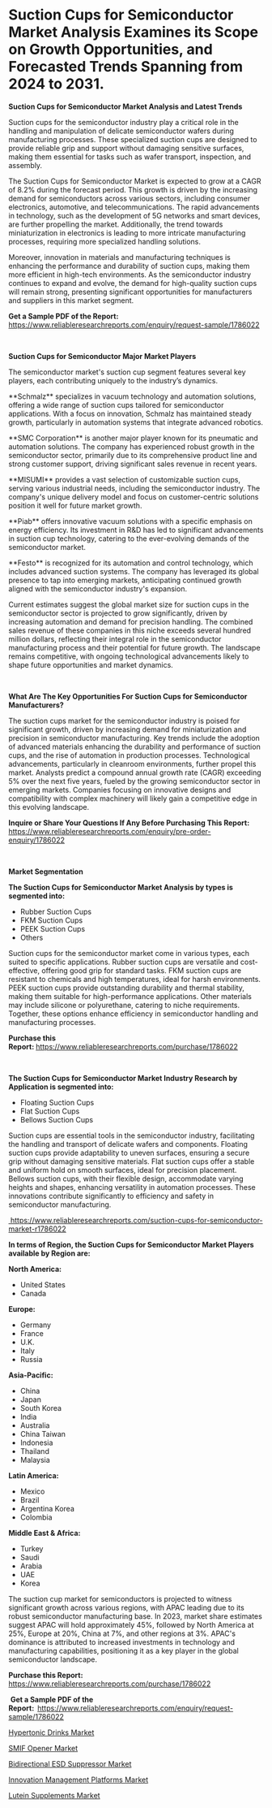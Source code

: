 <p><h1>Suction Cups for Semiconductor Market Analysis Examines its Scope on Growth Opportunities, and Forecasted Trends Spanning from 2024 to 2031.</h1></p><p><strong>Suction Cups for Semiconductor Market Analysis and Latest Trends</strong></p>
<p><p>Suction cups for the semiconductor industry play a critical role in the handling and manipulation of delicate semiconductor wafers during manufacturing processes. These specialized suction cups are designed to provide reliable grip and support without damaging sensitive surfaces, making them essential for tasks such as wafer transport, inspection, and assembly.</p><p>The Suction Cups for Semiconductor Market is expected to grow at a CAGR of 8.2% during the forecast period. This growth is driven by the increasing demand for semiconductors across various sectors, including consumer electronics, automotive, and telecommunications. The rapid advancements in technology, such as the development of 5G networks and smart devices, are further propelling the market. Additionally, the trend towards miniaturization in electronics is leading to more intricate manufacturing processes, requiring more specialized handling solutions.</p><p>Moreover, innovation in materials and manufacturing techniques is enhancing the performance and durability of suction cups, making them more efficient in high-tech environments. As the semiconductor industry continues to expand and evolve, the demand for high-quality suction cups will remain strong, presenting significant opportunities for manufacturers and suppliers in this market segment.</p></p>
<p><strong>Get a Sample PDF of the Report:&nbsp;</strong> <a href="https://www.reliableresearchreports.com/enquiry/request-sample/1786022?utm_campaign=121&utm_medium=2&utm_source=Github&utm_content=ia&utm_term=09102024&utm_id=suction-cups-for-semiconductor">https://www.reliableresearchreports.com/enquiry/request-sample/1786022</a></p>
<p>&nbsp;</p>
<p><strong>Suction Cups for Semiconductor Major Market Players</strong></p>
<p><p>The semiconductor market's suction cup segment features several key players, each contributing uniquely to the industry’s dynamics. </p><p>**Schmalz** specializes in vacuum technology and automation solutions, offering a wide range of suction cups tailored for semiconductor applications. With a focus on innovation, Schmalz has maintained steady growth, particularly in automation systems that integrate advanced robotics.</p><p>**SMC Corporation** is another major player known for its pneumatic and automation solutions. The company has experienced robust growth in the semiconductor sector, primarily due to its comprehensive product line and strong customer support, driving significant sales revenue in recent years.</p><p>**MISUMI** provides a vast selection of customizable suction cups, serving various industrial needs, including the semiconductor industry. The company's unique delivery model and focus on customer-centric solutions position it well for future market growth.</p><p>**Piab** offers innovative vacuum solutions with a specific emphasis on energy efficiency. Its investment in R&D has led to significant advancements in suction cup technology, catering to the ever-evolving demands of the semiconductor market.</p><p>**Festo** is recognized for its automation and control technology, which includes advanced suction systems. The company has leveraged its global presence to tap into emerging markets, anticipating continued growth aligned with the semiconductor industry's expansion.</p><p>Current estimates suggest the global market size for suction cups in the semiconductor sector is projected to grow significantly, driven by increasing automation and demand for precision handling. The combined sales revenue of these companies in this niche exceeds several hundred million dollars, reflecting their integral role in the semiconductor manufacturing process and their potential for future growth. The landscape remains competitive, with ongoing technological advancements likely to shape future opportunities and market dynamics.</p></p>
<p>&nbsp;</p>
<p><strong>What Are The Key Opportunities For Suction Cups for Semiconductor Manufacturers?</strong></p>
<p><p>The suction cups market for the semiconductor industry is poised for significant growth, driven by increasing demand for miniaturization and precision in semiconductor manufacturing. Key trends include the adoption of advanced materials enhancing the durability and performance of suction cups, and the rise of automation in production processes. Technological advancements, particularly in cleanroom environments, further propel this market. Analysts predict a compound annual growth rate (CAGR) exceeding 5% over the next five years, fueled by the growing semiconductor sector in emerging markets. Companies focusing on innovative designs and compatibility with complex machinery will likely gain a competitive edge in this evolving landscape.</p></p>
<p><strong>Inquire or Share Your Questions If Any Before Purchasing This Report:</strong> <a href="https://www.reliableresearchreports.com/enquiry/pre-order-enquiry/1786022?utm_campaign=121&utm_medium=2&utm_source=Github&utm_content=ia&utm_term=09102024&utm_id=suction-cups-for-semiconductor">https://www.reliableresearchreports.com/enquiry/pre-order-enquiry/1786022</a></p>
<p>&nbsp;</p>
<p><strong>Market Segmentation</strong></p>
<p><strong>The Suction Cups for Semiconductor Market Analysis by types is segmented into:</strong></p>
<p><ul><li>Rubber Suction Cups</li><li>FKM Suction Cups</li><li>PEEK Suction Cups</li><li>Others</li></ul></p>
<p><p>Suction cups for the semiconductor market come in various types, each suited to specific applications. Rubber suction cups are versatile and cost-effective, offering good grip for standard tasks. FKM suction cups are resistant to chemicals and high temperatures, ideal for harsh environments. PEEK suction cups provide outstanding durability and thermal stability, making them suitable for high-performance applications. Other materials may include silicone or polyurethane, catering to niche requirements. Together, these options enhance efficiency in semiconductor handling and manufacturing processes.</p></p>
<p><strong>Purchase this Report:&nbsp;</strong><a href="https://www.reliableresearchreports.com/purchase/1786022?utm_campaign=121&utm_medium=2&utm_source=Github&utm_content=ia&utm_term=09102024&utm_id=suction-cups-for-semiconductor">https://www.reliableresearchreports.com/purchase/1786022</a></p>
<p>&nbsp;</p>
<p><strong>The Suction Cups for Semiconductor Market Industry Research by Application is segmented into:</strong></p>
<p><ul><li>Floating Suction Cups</li><li>Flat Suction Cups</li><li>Bellows Suction Cups</li></ul></p>
<p><p>Suction cups are essential tools in the semiconductor industry, facilitating the handling and transport of delicate wafers and components. Floating suction cups provide adaptability to uneven surfaces, ensuring a secure grip without damaging sensitive materials. Flat suction cups offer a stable and uniform hold on smooth surfaces, ideal for precision placement. Bellows suction cups, with their flexible design, accommodate varying heights and shapes, enhancing versatility in automation processes. These innovations contribute significantly to efficiency and safety in semiconductor manufacturing.</p></p>
<p><a href="https://www.reliableresearchreports.com/suction-cups-for-semiconductor-market-r1786022?utm_campaign=121&utm_medium=2&utm_source=Github&utm_content=ia&utm_term=09102024&utm_id=suction-cups-for-semiconductor">&nbsp;https://www.reliableresearchreports.com/suction-cups-for-semiconductor-market-r1786022</a></p>
<p><strong>In terms of Region, the Suction Cups for Semiconductor Market Players available by Region are:</strong></p>
<p>
    <p> <strong> North America: </strong>
        <ul>
            <li>United States</li>
            <li>Canada</li>
        </ul>
        </p> 
    <p> <strong> Europe: </strong>
        <ul>
            <li>Germany</li>
            <li>France</li>
            <li>U.K.</li>
            <li>Italy</li>
            <li>Russia</li>
        </ul>
        </p> 
    <p> <strong> Asia-Pacific: </strong>
        <ul>
            <li>China</li>
            <li>Japan</li>
            <li>South Korea</li>
            <li>India</li>
            <li>Australia</li>
            <li>China Taiwan</li>
            <li>Indonesia</li>
            <li>Thailand</li>
            <li>Malaysia</li>
        </ul>
        </p> 
    <p> <strong> Latin America: </strong>
        <ul>
            <li>Mexico</li>
            <li>Brazil</li>
            <li>Argentina Korea</li>
            <li>Colombia</li>
        </ul>
        </p> 
    <p> <strong> Middle East & Africa: </strong>
        <ul>
            <li>Turkey</li>
            <li>Saudi</li>
            <li>Arabia</li>
            <li>UAE</li>
            <li>Korea</li>
        </ul>
    </p>
    </p>
<p><p>The suction cup market for semiconductors is projected to witness significant growth across various regions, with APAC leading due to its robust semiconductor manufacturing base. In 2023, market share estimates suggest APAC will hold approximately 45%, followed by North America at 25%, Europe at 20%, China at 7%, and other regions at 3%. APAC's dominance is attributed to increased investments in technology and manufacturing capabilities, positioning it as a key player in the global semiconductor landscape.</p></p>
<p><strong>Purchase this Report: </strong><a href="https://www.reliableresearchreports.com/purchase/1786022?utm_campaign=121&utm_medium=2&utm_source=Github&utm_content=ia&utm_term=09102024&utm_id=suction-cups-for-semiconductor">https://www.reliableresearchreports.com/purchase/1786022</a></p>
<p>&nbsp;<strong>Get a Sample PDF of the Report:&nbsp;&nbsp;</strong><a href="https://www.reliableresearchreports.com/enquiry/request-sample/1786022?utm_campaign=121&utm_medium=2&utm_source=Github&utm_content=ia&utm_term=09102024&utm_id=suction-cups-for-semiconductor">https://www.reliableresearchreports.com/enquiry/request-sample/1786022</a></p>
<p><strong></strong></p>
<p><p><a href="https://issuu.com/reportprime-2/docs/hypertonic-drinks-market-size-2030._ac8f2a4d1300af?utm_campaign=121&utm_medium=2&utm_source=Github&utm_content=ia&utm_term=09102024&utm_id=suction-cups-for-semiconductor">Hypertonic Drinks Market</a></p><p><a href="https://github.com/lambertr3e8v/Market-Research-Report-List-1/blob/main/smif-opener-market.md?utm_campaign=121&utm_medium=2&utm_source=Github&utm_content=ia&utm_term=09102024&utm_id=suction-cups-for-semiconductor">SMIF Opener Market</a></p><p><a href="https://github.com/CarolynWatkins697/Market-Research-Report-List-1/blob/main/bidirectional-esd-suppressor-market.md?utm_campaign=121&utm_medium=2&utm_source=Github&utm_content=ia&utm_term=09102024&utm_id=suction-cups-for-semiconductor">Bidirectional ESD Suppressor Market</a></p><p><a href="https://www.linkedin.com/pulse/global-innovation-management-platforms-industry-types-applications-sbtne?utm_campaign=121&utm_medium=2&utm_source=Github&utm_content=ia&utm_term=09102024&utm_id=suction-cups-for-semiconductor">Innovation Management Platforms Market</a></p><p><a href="https://issuu.com/reportprime-2/docs/lutein-supplements-market-size-2030_cade12352c3e24?utm_campaign=121&utm_medium=2&utm_source=Github&utm_content=ia&utm_term=09102024&utm_id=suction-cups-for-semiconductor">Lutein Supplements Market</a></p></p>